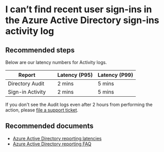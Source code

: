 <properties
    pageTitle="I can’t find recent user sign-ins in the Azure Active Directory sign-ins activity log"
    description="I can’t find recent user sign-ins in the Azure Active Directory sign-ins activity log"
    service="microsoft.aad"
    resource="Microsoft_AAD_IAM"
    authors="MarkusVi"
    displayOrder="1008"
    selfHelpType="resource"
    supportTopicIds=""
    resourceTags="azureadrreports_missingdata_signin,directory_overview"
    productPesIds=""
    cloudEnvironments="public"
	articleId="d6836c42-4df0-423f-b207-ac15e11212ac"
/>

# I can’t find recent user sign-ins in the Azure Active Directory sign-ins activity log

## **Recommended steps**

Below are our latency numbers for Activity logs. 

 Report           | &nbsp; |  Latency (P95) | Latency (P99)
 ---              | ----   |  ---           | ---
 Directory Audit  | &nbsp; | 2 mins         | 5 mins
 Sign-in Activity | &nbsp; | 2 mins         | 5 mins

If you don't see the Audit logs even after 2 hours from performing the action, please [file a support ticket](https://portal.azure.com/#blade/Microsoft_Azure_Support/HelpAndSupportBlade/newsupportrequest).

## **Recommended documents**

* [Azure Active Directory reporting latencies](https://docs.microsoft.com/azure/active-directory/active-directory-reporting-latencies-azure-portal)  
* [Azure Active Directory reporting FAQ](https://docs.microsoft.com/azure/active-directory/active-directory-reporting-faq)

